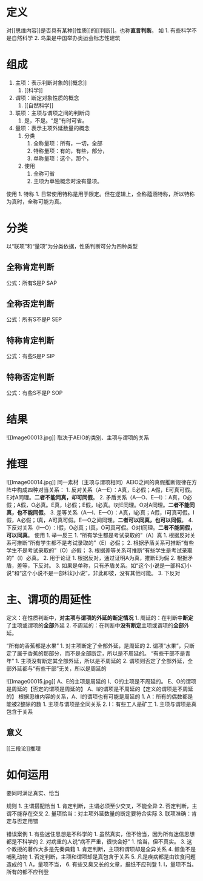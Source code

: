 # 定义
对[[思维内容]]是否具有某种[[性质]]的[[判断]]。也称**直言判断**。
如
	1. 有些科学不是自然科学
	2. 鸟巢是中国举办奥运会标志性建筑

# 组成
1. 主项：表示判断对象的[[概念]] 
	1. [[科学]] 
2. 谓项：断定对象性质的概念
	1. [[自然科学]] 
3. 联项：主项与谓项之间的判断词
	1. 是，不是。“是”有时可省。
4. 量项：表示主项外延数量的概念
	1. 分类
		1. 全称量项：所有，一切，全部
		2. 特称量项：有的，有些，部分，
		3. 单称量项：这个，那个，
	2. 使用
		1. 全称可省
		2. 主项为单独概念时没有量项。

使用
	1. 特称
		1. 日常使用特称是用于限定。但在逻辑上，全称蕴涵特称，所以特称为真时，全称可能为真。
# 分类
以“联项”和“量项”为分类依据，性质判断可分为四种类型
## 全称肯定判断
公式：所有S是P
SAP
## 全称否定判断
公式：所有S不是P
SEP
## 特称肯定判断
公式：有些S是P
SIP
## 特称否定判断
公式：有些S不是P
SOP
# 结果
![[Image00013.jpg]] 
取决于AEIO的类别、主项与谓项的关系
# 推理
![[Image00014.jpg]] 
同一素材（主项与谓项相同）AEIO之间的真假推断规律在方阵中构成四种对当关系：
	1. 反对关系（A—E）：A真，E必假；A假，E可真可假。E对A同理。**二者不能同真，却可同假**。
	2. 矛盾关系（A—O、E—I）：A真，O必假；A假，O必真。E真，I必假；E假，I必真。I对E同理。O对A同理。**二者不能同真，也不能同假**。
	3. 差等关系（A—I、E—O）：A真，I必真；A假，I可真可假。I假，A必假；I真，A可真可假。E—O之间同理。**二者可以同真，也可以同假**。
	4. 下反对关系（I—O）：I假，O必真；I真，O可真可假。O对I同理。**二者不能同假，可以同真**。
使用
	1. 举一反三
		1. “所有学生都是考试录取的”（A）真
			1. 根据反对关系可推断“所有学生都不是考试录取的”（E）必假；
			2. 根据矛盾关系可推断“有些学生不是考试录取的”（O）必假；
			3. 根据差等关系可推断“有些学生是考试录取的”（I）必真。
	2. 用于论证
		1. 根据反对，通过证明A为真，推断E为假
		2. 根据矛盾，差等，下反对。
		3. 如果是单称，只有矛盾关系。如“这个小说是一部科幻小说”和“这个小说不是一部科幻小说”，非此即彼，没有其他可能。
	3. 下反对
# 主、谓项的周延性

定义：在性质判断中，**对主项与谓项的外延的断定情况**
	1. 周延的：在判断中**断定**了主项或谓项的**全部**外延
	2. 不周延的：在判断中**没有断定**主项或谓项的**全部**外延。

“所有的香蕉都是水果”
	1. 对主项断定了全部外延，是周延的
	2. 谓项“水果”，只断定了属于香蕉的那部分，而不是全部断定，所以是不周延的。
“有些干部不是青年”
	1. 主项没有断定其全部外延，所以是不周延的
	2. 谓项则否定了全部外延，全部外延都与“有些干部”无关，所以是周延的

![[Image00015.jpg]]
A、E的主项是周延的
I、O的主项是不周延的。
E、O的谓项是周延的【否定的谓项是周延的】
A、I的谓项是不周延的【定义的谓项是不周延的】
	根据思维内容的关系，A、I的谓项也有可能是周延的
		1. A：所有的偶数都是能被2整除的数
			1. 主项与谓项是全同关系
		2. I：有些工人是矿工
			1. 主项与谓项是真包含于关系
## 意义
[[三段论]]推理
# 如何运用
要同时满足真实、恰当

规则
	1. 主谓搭配恰当
		1. 肯定判断，主谓必须至少交叉，不能全异
		2. 否定判断，主谓不能存在交叉
	2. 量项恰当：对主项外延数量的断定要符合实际
	3. 联项准确：肯定与否定用错

错误案例
	1. 有些迷住思想是不科学的
		1. 虽然真实，但不恰当，因为所有迷信思想都是不科学的
	2. 对病重的人说“病不严重，很快会好”
		1. 恰当，但不真实。
	3. 这个教授的著作大多是先秦典籍
		1. 肯定判断，主项和谓项却是全异关系
	4. 鲸鱼不是哺乳动物
		1. 否定判断，主项和谓项却是真包含于关系
	5. 凡是疾病都是由饮食问题造成的
		1. A，量项不当，
	6. 有些又臭又长的文章，报纸不应刊登
		1. I，量项不当。所有的都不应刊登